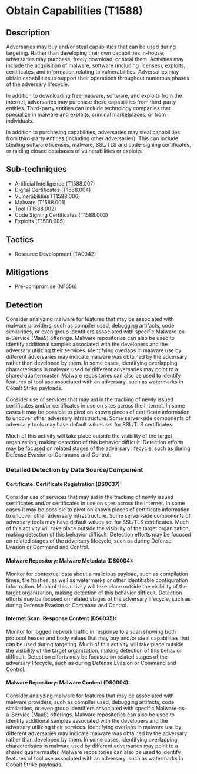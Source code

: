 # Obtain Capabilities (T1588)

## Description
Adversaries may buy and/or steal capabilities that can be used during targeting. Rather than developing their own capabilities in-house, adversaries may purchase, freely download, or steal them. Activities may include the acquisition of malware, software (including licenses), exploits, certificates, and information relating to vulnerabilities. Adversaries may obtain capabilities to support their operations throughout numerous phases of the adversary lifecycle.

In addition to downloading free malware, software, and exploits from the internet, adversaries may purchase these capabilities from third-party entities. Third-party entities can include technology companies that specialize in malware and exploits, criminal marketplaces, or from individuals.

In addition to purchasing capabilities, adversaries may steal capabilities from third-party entities (including other adversaries). This can include stealing software licenses, malware, SSL/TLS and code-signing certificates, or raiding closed databases of vulnerabilities or exploits.

## Sub-techniques
- Artificial Intelligence (T1588.007)
- Digital Certificates (T1588.004)
- Vulnerabilities (T1588.006)
- Malware (T1588.001)
- Tool (T1588.002)
- Code Signing Certificates (T1588.003)
- Exploits (T1588.005)

## Tactics
- Resource Development (TA0042)

## Mitigations
- Pre-compromise (M1056)

## Detection
Consider analyzing malware for features that may be associated with malware providers, such as compiler used, debugging artifacts, code similarities, or even group identifiers associated with specific Malware-as-a-Service (MaaS) offerings. Malware repositories can also be used to identify additional samples associated with the developers and the adversary utilizing their services. Identifying overlaps in malware use by different adversaries may indicate malware was obtained by the adversary rather than developed by them. In some cases, identifying overlapping characteristics in malware used by different adversaries may point to a shared quartermaster. Malware repositories can also be used to identify features of tool use associated with an adversary, such as watermarks in Cobalt Strike payloads.

Consider use of services that may aid in the tracking of newly issued certificates and/or certificates in use on sites across the Internet. In some cases it may be possible to pivot on known pieces of certificate information to uncover other adversary infrastructure. Some server-side components of adversary tools may have default values set for SSL/TLS certificates.

Much of this activity will take place outside the visibility of the target organization, making detection of this behavior difficult. Detection efforts may be focused on related stages of the adversary lifecycle, such as during Defense Evasion or Command and Control.

### Detailed Detection by Data Source/Component
#### Certificate: Certificate Registration (DS0037): 
Consider use of services that may aid in the tracking of newly issued certificates and/or certificates in use on sites across the Internet. In some cases it may be possible to pivot on known pieces of certificate information to uncover other adversary infrastructure. Some server-side components of adversary tools may have default values set for SSL/TLS certificates. Much of this activity will take place outside the visibility of the target organization, making detection of this behavior difficult. Detection efforts may be focused on related stages of the adversary lifecycle, such as during Defense Evasion or Command and Control.

#### Malware Repository: Malware Metadata (DS0004): 
Monitor for contextual data about a malicious payload, such as compilation times, file hashes, as well as watermarks or other identifiable configuration information. Much of this activity will take place outside the visibility of the target organization, making detection of this behavior difficult. Detection efforts may be focused on related stages of the adversary lifecycle, such as during Defense Evasion or Command and Control.

#### Internet Scan: Response Content (DS0035): 
Monitor for logged network traffic in response to a scan showing both protocol header and body values that may buy and/or steal capabilities that can be used during targeting. Much of this activity will take place outside the visibility of the target organization, making detection of this behavior difficult. Detection efforts may be focused on related stages of the adversary lifecycle, such as during Defense Evasion or Command and Control.

#### Malware Repository: Malware Content (DS0004): 
Consider analyzing malware for features that may be associated with malware providers, such as compiler used, debugging artifacts, code similarities, or even group identifiers associated with specific Malware-as-a-Service (MaaS) offerings. Malware repositories can also be used to identify additional samples associated with the developers and the adversary utilizing their services. Identifying overlaps in malware use by different adversaries may indicate malware was obtained by the adversary rather than developed by them. In some cases, identifying overlapping characteristics in malware used by different adversaries may point to a shared quartermaster. Malware repositories can also be used to identify features of tool use associated with an adversary, such as watermarks in Cobalt Strike payloads.


